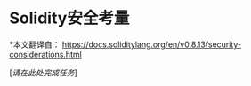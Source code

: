# Solidity安全考量
\*本文翻译自： https://docs.soliditylang.org/en/v0.8.13/security-considerations.html

[*请在此处完成任务*]
